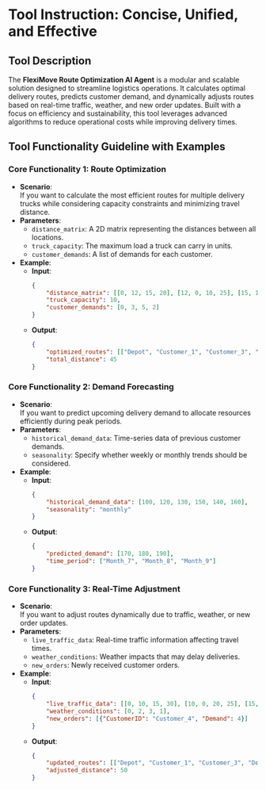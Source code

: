 # Tool Instruction: Concise, Unified, and Effective

## Tool Description
The **FlexiMove Route Optimization AI Agent** is a modular and scalable solution designed to streamline logistics operations. It calculates optimal delivery routes, predicts customer demand, and dynamically adjusts routes based on real-time traffic, weather, and new order updates. Built with a focus on efficiency and sustainability, this tool leverages advanced algorithms to reduce operational costs while improving delivery times.

## Tool Functionality Guideline with Examples

### Core Functionality 1: Route Optimization
- **Scenario**:  
  If you want to calculate the most efficient routes for multiple delivery trucks while considering capacity constraints and minimizing travel distance.
- **Parameters**:
  - `distance_matrix`: A 2D matrix representing the distances between all locations.
  - `truck_capacity`: The maximum load a truck can carry in units.
  - `customer_demands`: A list of demands for each customer.
- **Example**:
  - **Input**:
    ```json
    {
        "distance_matrix": [[0, 12, 15, 20], [12, 0, 10, 25], [15, 10, 0, 30], [20, 25, 30, 0]],
        "truck_capacity": 10,
        "customer_demands": [0, 3, 5, 2]
    }
    ```
  - **Output**:
    ```json
    {
        "optimized_routes": [["Depot", "Customer_1", "Customer_3", "Depot"], ["Depot", "Customer_2", "Depot"]],
        "total_distance": 45
    }
    ```

### Core Functionality 2: Demand Forecasting
- **Scenario**:  
  If you want to predict upcoming delivery demand to allocate resources efficiently during peak periods.
- **Parameters**:
  - `historical_demand_data`: Time-series data of previous customer demands.
  - `seasonality`: Specify whether weekly or monthly trends should be considered.
- **Example**:
  - **Input**:
    ```json
    {
        "historical_demand_data": [100, 120, 130, 150, 140, 160],
        "seasonality": "monthly"
    }
    ```
  - **Output**:
    ```json
    {
        "predicted_demand": [170, 180, 190],
        "time_period": ["Month_7", "Month_8", "Month_9"]
    }
    ```

### Core Functionality 3: Real-Time Adjustment
- **Scenario**:  
  If you want to adjust routes dynamically due to traffic, weather, or new order updates.
- **Parameters**:
  - `live_traffic_data`: Real-time traffic information affecting travel times.
  - `weather_conditions`: Weather impacts that may delay deliveries.
  - `new_orders`: Newly received customer orders.
- **Example**:
  - **Input**:
    ```json
    {
        "live_traffic_data": [[0, 10, 15, 30], [10, 0, 20, 25], [15, 20, 0, 40], [30, 25, 40, 0]],
        "weather_conditions": [0, 2, 3, 1],
        "new_orders": [{"CustomerID": "Customer_4", "Demand": 4}]
    }
    ```
  - **Output**:
    ```json
    {
        "updated_routes": [["Depot", "Customer_1", "Customer_3", "Depot"], ["Depot", "Customer_2", "Customer_4", "Depot"]],
        "adjusted_distance": 50
    }
    ```

